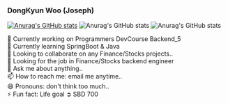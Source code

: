 ### DongKyun Woo (Joseph)

[![Anurag's GitHub stats](https://github-readme-stats.vercel.app/api?username=thisis-joe)](https://github.com/anuraghazra/github-readme-stats)
![Anurag's GitHub stats](https://github-readme-stats.vercel.app/api?username=thisis-joe&count_private=true)
![Anurag's GitHub stats](https://github-readme-stats.vercel.app/api?username=thisis-joe&show_icons=true&theme=solarized-light)

🔭 Currently working on Programmers DevCourse Backend_5<br>
🌱 Currently learning SpringBoot & Java <br>
👯 Looking to collaborate on any Finance/Stocks projects.. <br>
🤔 Looking for the job in Finance/Stocks backend engineer<br>
💬 Ask me about anything.. <br>
📫 How to reach me: email me anytime..<br>
😄 Pronouns: don't think too much..<br>
⚡ Fun fact: Life goal ➲ SBD 700 <br> 
<br>
